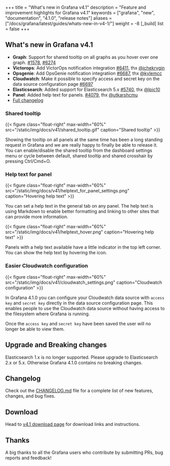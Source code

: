 +++
title = "What's new in Grafana v4.1"
description = "Feature and improvement highlights for Grafana v4.1"
keywords = ["grafana", "new", "documentation", "4.1.0", "release notes"]
aliases = ["/docs/grafana/latest/guides/whats-new-in-v4-1/"]
weight = -8
[_build]
list = false
+++

## What's new in Grafana v4.1

- **Graph**: Support for shared tooltip on all graphs as you hover over one graph. [#1578](https://github.com/grafana/grafana/pull/1578), [#6274](https://github.com/grafana/grafana/pull/6274)
- **Victorops**: Add VictorOps notification integration [#6411](https://github.com/grafana/grafana/issues/6411), thx [@ichekrygin](https://github.com/ichekrygin)
- **Opsgenie**: Add OpsGenie notification integratiion [#6687](https://github.com/grafana/grafana/issues/6687), thx [@kylemcc](https://github.com/kylemcc)
- **Cloudwatch**: Make it possible to specify access and secret key on the data source configuration page [#6697](https://github.com/grafana/grafana/issues/6697)
- **Elasticsearch**: Added support for Elasticsearch 5.x [#5740](https://github.com/grafana/grafana/issues/5740), thx [@lpic10](https://github.com/lpic10)
- **Panel**: Added help text for panels. [#4079](https://github.com/grafana/grafana/issues/4079), thx [@utkarshcmu](https://github.com/utkarshcmu)
- [Full changelog](https://github.com/grafana/grafana/blob/master/CHANGELOG.md)

### Shared tooltip

{{< figure class="float-right"  max-width="60%" src="/static/img/docs/v41/shared_tooltip.gif" caption="Shared tooltip" >}}

Showing the tooltip on all panels at the same time has been a long standing request in Grafana and we are really happy to finally be able to release it.
You can enable/disable the shared tooltip from the dashboard settings menu or cycle between default, shared tooltip and shared crosshair by pressing Ctrl/Cmd+O.

<div class="clearfix"></div>

### Help text for panel

{{< figure class="float-right"  max-width="60%" src="/static/img/docs/v41/helptext_for_panel_settings.png" caption="Hovering help text" >}}

You can set a help text in the general tab on any panel. The help text is using Markdown to enable better formatting and linking to other sites that can provide more information.

<div class="clearfix"></div>

{{< figure class="float-right"  max-width="60%" src="/static/img/docs/v41/helptext_hover.png" caption="Hovering help text" >}}

Panels with a help text available have a little indicator in the top left corner. You can show the help text by hovering the icon.

<div class="clearfix"></div>

### Easier Cloudwatch configuration

{{< figure class="float-right"  max-width="60%" src="/static/img/docs/v41/cloudwatch_settings.png" caption="Cloudwatch configuration" >}}

In Grafana 4.1.0 you can configure your Cloudwatch data source with `access key` and `secret key` directly in the data source configuration page.
This enables people to use the Cloudwatch data source without having access to the filesystem where Grafana is running.

Once the `access key` and `secret key` have been saved the user will no longer be able to view them.

<div class="clearfix"></div>

## Upgrade and Breaking changes

Elasticsearch 1.x is no longer supported. Please upgrade to Elasticsearch 2.x or 5.x. Otherwise Grafana 4.1.0 contains no breaking changes.

## Changelog

Check out the [CHANGELOG.md](https://github.com/grafana/grafana/blob/master/CHANGELOG.md) file for a complete list
of new features, changes, and bug fixes.

## Download

Head to [v4.1 download page](/download/4_1_0/) for download links and instructions.

## Thanks

A big thanks to all the Grafana users who contribute by submitting PRs, bug reports and feedback!
